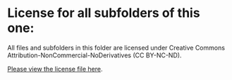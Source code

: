 # License for all subfolders of this one:

All files and subfolders in this folder are licensed under Creative Commons Attribution-NonCommercial-NoDerivatives (CC BY-NC-ND).

[Please view the license file here](Board/LICENSE). 
